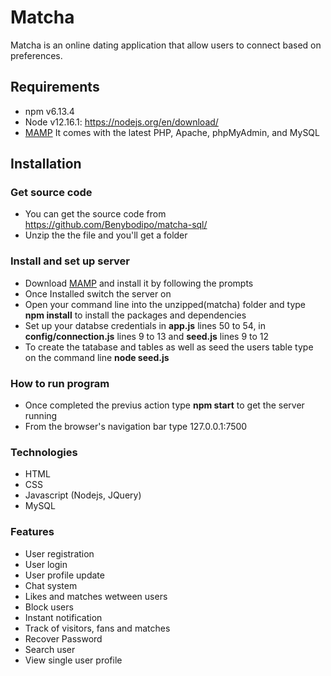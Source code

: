 # Matcha

Matcha is an online dating application that allow users to connect based on preferences.

## Requirements
* npm v6.13.4
* Node v12.16.1: https://nodejs.org/en/download/
* [MAMP](https://www.mamp.info/en/windows/) It comes with the latest PHP, Apache, phpMyAdmin, and MySQL

## Installation
### Get source code
* You can get the source code from https://github.com/Benybodipo/matcha-sql/
* Unzip the the file and you'll get a folder

### Install and set up server
* Download [MAMP](https://www.mamp.info/en/windows/) and install it by following the prompts
* Once Installed switch the server on
* Open your command line into the unzipped(matcha) folder and type **npm install** to install the packages and dependencies
* Set up your databse credentials in **app.js** lines 50 to 54, in **config/connection.js** lines 9 to 13 and **seed.js** lines 9 to 12
* To create the tatabase and tables as well as seed the users table type on the command line **node seed.js**


### How to run program
* Once completed the previus action type **npm start** to get the server running
* From the browser's navigation bar type 127.0.0.1:7500

### Technologies
* HTML
* CSS
* Javascript (Nodejs, JQuery)
* MySQL

### Features
* User registration
* User login
* User profile update
* Chat system
* Likes and matches wetween users
* Block users
* Instant notification
* Track of visitors, fans and matches
* Recover Password 
* Search user
* View single user profile

